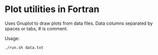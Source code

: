 # Plot utilities in Fortran

Uses Gnuplot to draw plots from data files. Data columns separated by spaces or tabs, # is comment.

Usage:

```
./run.sh data.txt
```
